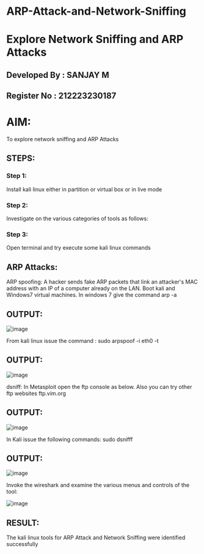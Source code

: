 # ARP-Attack-and-Network-Sniffing
# Explore Network Sniffing and ARP Attacks

## Developed By : SANJAY M
## Register No  : 212223230187

# AIM:

To explore network sniffing and ARP Attacks

## STEPS:

### Step 1:

Install kali linux either in partition or virtual box or in live mode

### Step 2:

Investigate on the various categories of tools as follows:


### Step 3:
Open terminal and try execute some kali linux commands

## ARP Attacks:  
ARP spoofing: A hacker sends fake ARP packets that link an attacker's MAC address with an IP of a computer already on the LAN. 
Boot kali and Windows7 virtual machines.
In windows 7 give the command arp -a
## OUTPUT:

![image](https://github.com/user-attachments/assets/7c213815-74d4-4030-8ea7-1d09ad7eabf0)


From kali linux issue the command :
sudo arpspoof -i eth0 -t <target system> <gateway>
## OUTPUT:
![image](https://github.com/user-attachments/assets/3c4af8b5-69cb-47cc-87af-c29ff4937986)


 dsniff:
In Metasploit open the ftp console as below. Also you can try other ftp websites ftp.vim.org


## OUTPUT:

![image](https://github.com/user-attachments/assets/868ffd08-184c-436a-a25e-3b08e3d907d3)



In Kali issue the following commands:
sudo dsnifff
## OUTPUT:

![image](https://github.com/user-attachments/assets/3c0b81b6-83ec-466b-be0a-feed223a9517)


Invoke the wireshark and examine the various menus  and controls of the tool:

![image](https://github.com/user-attachments/assets/6cf70955-c919-4cf3-a550-1065f967e6fa)

## RESULT:
The kali linux tools for ARP Attack and Network Sniffing were identified successfully

